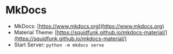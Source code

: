 # MkDocs

- MkDocs: [https://www.mkdocs.org](https://www.mkdocs.org)
- Material Theme: [https://squidfunk.github.io/mkdocs-material/](https://squidfunk.github.io/mkdocs-material/)
- Start Server: `python -m mkdocs serve`